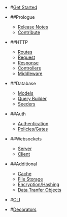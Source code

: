 - #[Get Started](/{{route}}/{{version}}/setup)
- ##Prologue
    - [Release Notes](/{{route}}/{{version}}/release-notes)
    - [Contribute](/{{route}}/{{version}}/contribute)
- ##HTTP
    - [Routes](/{{route}}/{{version}}/routes)
    - [Request](/{{route}}/{{version}}/request)
    - [Response](/{{route}}/{{version}}/response)
    - [Controllers](/{{route}}/{{version}}/controllers)
    - [Middleware](/{{route}}/{{version}}/middleware)
- ##Database
    - [Models](/{{route}}/{{version}}/models)
    - [Query Builder](/{{route}}/{{version}}/query-builder)
    - [Seeders](/{{route}}/{{version}}/seeders)
- ##Auth
    - [Authentication](/{{route}}/{{version}}/authentication)
    - [Policies/Gates](/{{route}}/{{version}}/policies)
- ##Websockets
    - [Server](/{{route}}/{{version}}/server)
    - [Client](/{{route}}/{{version}}/client)
- ##Additional
    - [Cache](/{{route}}/{{version}}/cache)
    - [File Storage](/{{route}}/{{version}}/storage)
    - [Encryption/Hashing](/{{route}}/{{version}}/encryption-hashing)
    - [Data Tranfer Objects](/{{route}}/{{version}}/data-transfer-objects)
    

- #[CLI](/{{route}}/{{version}}/cli)
- #[Decorators](/{{route}}/{{version}}/decorators)
